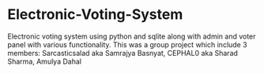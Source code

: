 # Electronic-Voting-System
Electronic voting system using python and sqlite along with admin and voter panel with various functionality.
This was a group project which include 3 members: Sarcasticsalad aka Samrajya Basnyat, CEPHAL0 aka Sharad Sharma, Amulya Dahal 
